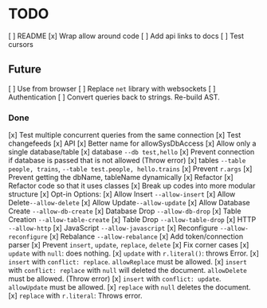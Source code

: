 # TODO

[ ] README
  [x] Wrap allow around code
  [ ] Add api links to docs
[ ] Test cursors

## Future

[ ] Use from browser
  [ ] Replace `net` library with websockets
[ ] Authentication
[ ] Convert queries back to strings. Re-build AST.

### Done

[x] Test multiple concurrent queries from the same connection
[x] Test changefeeds
[x] API
  [x] Better name for allowSysDbAccess
[x] Allow only a single database/table
  [x] database `--db test,hello`
  [x] Prevent connection if database is passed that is not allowed (Throw error)
  [x] tables `--table people, trains`, `--table test.people, hello.trains`
  [x] Prevent `r.args`
  [x] Prevent getting the dbName, tableName dynamically
[x] Refactor
  [x] Refactor code so that it uses classes
  [x] Break up codes into more modular structure
[x] Opt-in Options:
  [x] Allow Insert `--allow-insert`
  [x] Allow Delete`--allow-delete`
  [x] Allow Update`--allow-update`
  [x] Allow Database Create `--allow-db-create`
  [x] Database Drop `--allow-db-drop`
  [x] Table Creation `--allow-table-create`
  [x] Table Drop `--allow-table-drop`
  [x] HTTP `--allow-http`
  [x] JavaScript `--allow-javascript`
  [x] Reconfigure `--allow-reconfigure`
  [x] Rebalance `--allow-rebalance`
[x] Add token/connection parser
[x] Prevent `insert`, `update`, `replace`, `delete`
[x] Fix corner cases
  [x] `update` with `null`: does nothing.
  [x] `update` with `r.literal()`: throws Error.
  [x] `insert` with `conflict: replace`. `allowReplace` must be allowed.
  [x] `insert` with `conflict: replace` with `null` will deleted the document. `allowDelete` must be allowed. (Throw error)
  [x] `insert` with `conflict: update`. `allowUpdate` must be allowed.
  [x] `replace` with `null` deletes the document.
  [x] `replace` with `r.literal`: Throws error.


#
